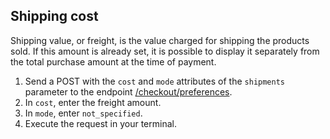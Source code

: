 ## Shipping cost
 
Shipping value, or freight, is the value charged for shipping the products sold. If this amount is already set, it is possible to display it separately from the total purchase amount at the time of payment.
 
1. Send a POST with the `cost` and `mode` attributes of the `shipments` parameter to the endpoint [/checkout/preferences](https://www.mercadopago[FAKER][URL][DOMAIN]/developers/en/reference/preferences/_checkout_preferences/post).
2. In `cost`, enter the freight amount.
3. In `mode`, enter `not_specified`.
4. Execute the request in your terminal.
